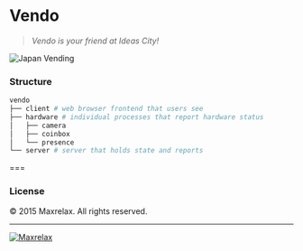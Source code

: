 # Vendo

> _Vendo is your friend at Ideas City!_

![Japan Vending](http://i.imgur.com/O142E5s.jpg)

### Structure

```bash
vendo
├── client # web browser frontend that users see
├── hardware # individual processes that report hardware status
│   ├── camera
│   ├── coinbox
│   └── presence
└── server # server that holds state and reports 
```

=== 



### License

&copy; 2015 Maxrelax. All rights reserved.

- - -



<a href="https://maxrelax.co" target="_blank">![Maxrelax](http://i.imgur.com/aqo9Y6W.png)</a>
